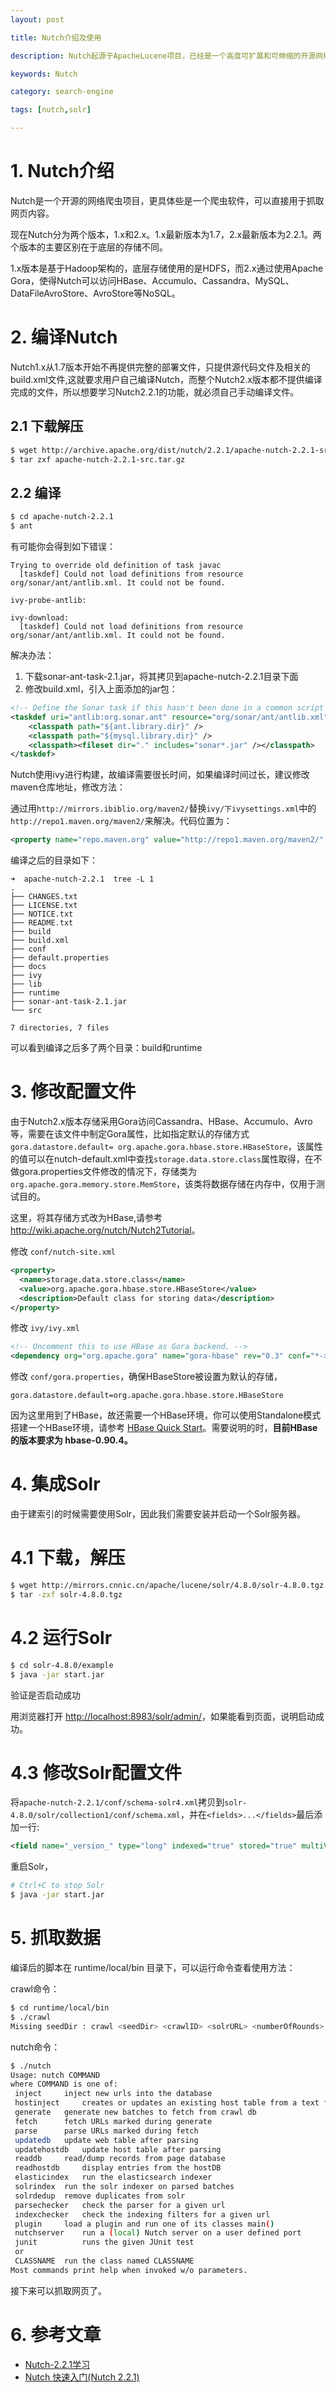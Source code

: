 ```yaml
---
layout: post

title: Nutch介绍及使用

description: Nutch起源于ApacheLucene项目，已经是一个高度可扩展和可伸缩的开源网络爬虫软件项目。现在Nutch分为两个版本，1.x和2.x。1.x最新版本为1.7，2.x最新版本为2.2.1。两个版本的主要区别在于底层的存储不同。1.x版本是基于Hadoop架构的，底层存储使用的是HDFS，而2.x通过使用Apache Gora，使得Nutch可以访问HBase、Accumulo、Cassandra、MySQL、DataFileAvroStore、AvroStore等NoSQL。

keywords: Nutch

category: search-engine

tags: [nutch,solr]

---
```


# 1. Nutch介绍

Nutch是一个开源的网络爬虫项目，更具体些是一个爬虫软件，可以直接用于抓取网页内容。

现在Nutch分为两个版本，1.x和2.x。1.x最新版本为1.7，2.x最新版本为2.2.1。两个版本的主要区别在于底层的存储不同。

1.x版本是基于Hadoop架构的，底层存储使用的是HDFS，而2.x通过使用Apache Gora，使得Nutch可以访问HBase、Accumulo、Cassandra、MySQL、DataFileAvroStore、AvroStore等NoSQL。

# 2. 编译Nutch

Nutch1.x从1.7版本开始不再提供完整的部署文件，只提供源代码文件及相关的build.xml文件,这就要求用户自己编译Nutch，而整个Nutch2.x版本都不提供编译完成的文件，所以想要学习Nutch2.2.1的功能，就必须自己手动编译文件。

## 2.1 下载解压

```bash
$ wget http://archive.apache.org/dist/nutch/2.2.1/apache-nutch-2.2.1-src.tar.gz
$ tar zxf apache-nutch-2.2.1-src.tar.gz
```

## 2.2 编译

```bash
$ cd apache-nutch-2.2.1
$ ant
```

有可能你会得到如下错误：

```
Trying to override old definition of task javac
  [taskdef] Could not load definitions from resource org/sonar/ant/antlib.xml. It could not be found.

ivy-probe-antlib:

ivy-download:
  [taskdef] Could not load definitions from resource org/sonar/ant/antlib.xml. It could not be found.
```

解决办法：

1. 下载sonar-ant-task-2.1.jar，将其拷贝到apache-nutch-2.2.1目录下面
2. 修改build.xml，引入上面添加的jar包：

```xml
<!-- Define the Sonar task if this hasn't been done in a common script -->
<taskdef uri="antlib:org.sonar.ant" resource="org/sonar/ant/antlib.xml">
	<classpath path="${ant.library.dir}" />
	<classpath path="${mysql.library.dir}" />
	<classpath><fileset dir="." includes="sonar*.jar" /></classpath>
</taskdef>
```

Nutch使用ivy进行构建，故编译需要很长时间，如果编译时间过长，建议修改maven仓库地址，修改方法：

通过用`http://mirrors.ibiblio.org/maven2/`替换`ivy/下ivysettings.xml`中的`http://repo1.maven.org/maven2/`来解决。代码位置为：

```xml
<property name="repo.maven.org" value="http://repo1.maven.org/maven2/" override="false"/>
```

编译之后的目录如下：

```
➜  apache-nutch-2.2.1  tree -L 1
.
├── CHANGES.txt
├── LICENSE.txt
├── NOTICE.txt
├── README.txt
├── build
├── build.xml
├── conf
├── default.properties
├── docs
├── ivy
├── lib
├── runtime
├── sonar-ant-task-2.1.jar
└── src

7 directories, 7 files
```

可以看到编译之后多了两个目录：build和runtime

# 3. 修改配置文件

由于Nutch2.x版本存储采用Gora访问Cassandra、HBase、Accumulo、Avro等，需要在该文件中制定Gora属性，比如指定默认的存储方式`gora.datastore.default= org.apache.gora.hbase.store.HBaseStore`，该属性的值可以在nutch-default.xml中查找`storage.data.store.class`属性取得，在不做gora.properties文件修改的情况下，存储类为`org.apache.gora.memory.store.MemStore`，该类将数据存储在内存中，仅用于测试目的。

这里，将其存储方式改为HBase,请参考 <http://wiki.apache.org/nutch/Nutch2Tutorial>。

修改 `conf/nutch-site.xml`

```xml
<property>
  <name>storage.data.store.class</name>
  <value>org.apache.gora.hbase.store.HBaseStore</value>
  <description>Default class for storing data</description>
</property>
```

修改 `ivy/ivy.xml`

```xml
<!-- Uncomment this to use HBase as Gora backend. -->
<dependency org="org.apache.gora" name="gora-hbase" rev="0.3" conf="*->default" />
```

修改 `conf/gora.properties`，确保HBaseStore被设置为默认的存储，

```
gora.datastore.default=org.apache.gora.hbase.store.HBaseStore
```

因为这里用到了HBase，故还需要一个HBase环境，你可以使用Standalone模式搭建一个HBase环境，请参考 [HBase Quick Start](http://hbase.apache.org/book/quickstart.html)。需要说明的时，**目前HBase的版本要求为 hbase-0.90.4。**

# 4. 集成Solr

由于建索引的时候需要使用Solr，因此我们需要安装并启动一个Solr服务器。

# 4.1 下载，解压

```bash
$ wget http://mirrors.cnnic.cn/apache/lucene/solr/4.8.0/solr-4.8.0.tgz 
$ tar -zxf solr-4.8.0.tgz
```

# 4.2 运行Solr

```bash
$ cd solr-4.8.0/example
$ java -jar start.jar
```

验证是否启动成功

用浏览器打开 <http://localhost:8983/solr/admin/>，如果能看到页面，说明启动成功。

# 4.3 修改Solr配置文件

将`apache-nutch-2.2.1/conf/schema-solr4.xml`拷贝到`solr-4.8.0/solr/collection1/conf/schema.xml`，并在`<fields>...</fields>`最后添加一行:

```xml
<field name="_version_" type="long" indexed="true" stored="true" multiValued="false"/>
```

重启Solr，

```bash
# Ctrl+C to stop Solr
$ java -jar start.jar
```

# 5. 抓取数据

编译后的脚本在 runtime/local/bin 目录下，可以运行命令查看使用方法：

crawl命令：

```bash
$ cd runtime/local/bin 
$ ./crawl 
Missing seedDir : crawl <seedDir> <crawlID> <solrURL> <numberOfRounds>
```

nutch命令：

```bash
$ ./nutch 
Usage: nutch COMMAND
where COMMAND is one of:
 inject		inject new urls into the database
 hostinject     creates or updates an existing host table from a text file
 generate 	generate new batches to fetch from crawl db
 fetch 		fetch URLs marked during generate
 parse 		parse URLs marked during fetch
 updatedb 	update web table after parsing
 updatehostdb   update host table after parsing
 readdb 	read/dump records from page database
 readhostdb     display entries from the hostDB
 elasticindex   run the elasticsearch indexer
 solrindex 	run the solr indexer on parsed batches
 solrdedup 	remove duplicates from solr
 parsechecker   check the parser for a given url
 indexchecker   check the indexing filters for a given url
 plugin 	load a plugin and run one of its classes main()
 nutchserver    run a (local) Nutch server on a user defined port
 junit         	runs the given JUnit test
 or
 CLASSNAME 	run the class named CLASSNAME
Most commands print help when invoked w/o parameters.
```

接下来可以抓取网页了。

# 6. 参考文章

- [Nutch-2.2.1学习](http://blog.csdn.net/skywalker_only/article/category/1842591)
- [Nutch 快速入门(Nutch 2.2.1)](http://cn.soulmachine.me/blog/20140201/)